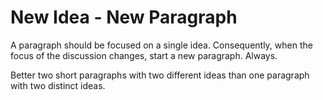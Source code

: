 



# New Idea - New Paragraph

A paragraph should be focused on a single idea. 
Consequently, when the focus of the discussion changes, start a new paragraph. Always.

Better two short paragraphs with two different ideas than one paragraph with two distinct ideas. 




